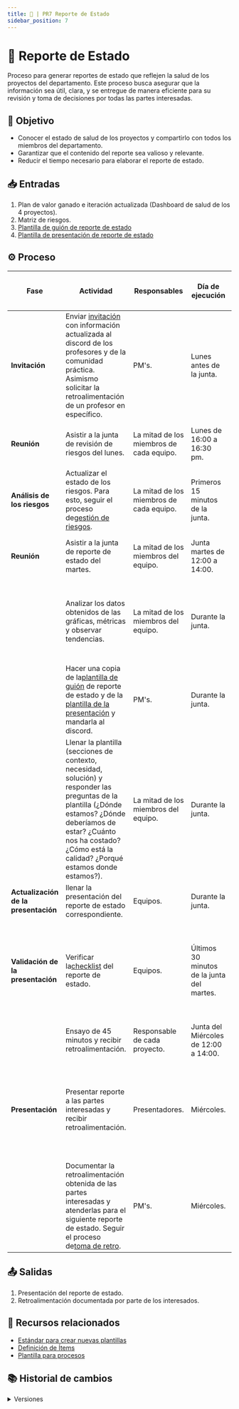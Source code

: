```yaml
---
title: 🦍 | PR7 Reporte de Estado
sidebar_position: 7
---
```

# 🦍 Reporte de Estado

Proceso para generar reportes de estado que reflejen la salud de los proyectos del departamento. Este proceso busca asegurar que la información sea útil, clara, y se entregue de manera eficiente para su revisión y toma de decisiones por todas las partes interesadas.

## 🎯 Objetivo

- Conocer el estado de salud de los proyectos y compartirlo con todos los miembros del departamento.
- Garantizar que el contenido del reporte sea valioso y relevante.
- Reducir el tiempo necesario para elaborar el reporte de estado.

## 📥 Entradas

1. Plan de valor ganado e iteración actualizada (Dashboard de salud de los 4 proyectos).
2. Matriz de riesgos.
3. [Plantilla de guión de reporte de estado](https://docs.google.com/document/d/180gkMwJGRrlqJ7Fj7H4BttP6-YzA1Cpwne2Qz_jhpYE/edit?tab=t.0#heading=h.d66jm9qd1q5i)
4. [Plantilla de presentación de reporte de estado](https://www.canva.com/design/DAGmnm4Wfsk/osAcd06hIavhOKI8cY30UA/edit)

## ⚙️ Proceso


| Fase                                   | Actividad                                                                                                                                                                                                                                                                                                                                                                                                          | Responsables                             | Día de ejecución                          | Meta y práctica específica del CMMI                                                                                  |
| -------------------------------------- | ------------------------------------------------------------------------------------------------------------------------------------------------------------------------------------------------------------------------------------------------------------------------------------------------------------------------------------------------------------------------------------------------------------------ | ---------------------------------------- | ------------------------------------------- | ---------------------------------------------------------------------------------------------------------------------- |
| **Invitación**                        | Enviar [invitación](https://www.canva.com/design/DAGjckcb6PU/07croDD71JkA1IXMmCwCJg/edit?utm_content=DAGjckcb6PU&utm_campaign=designshare&utm_medium=link2&utm_source=sharebutton) con información actualizada al discord de los profesores y de la comunidad práctica. Asimismo solicitar la retroalimentación de un profesor en específico.                                                                                                                                          | PM's.                                    | Lunes antes de la junta.                    |                                                                                                                        |
| **Reunión**                           | Asistir a la junta de revisión de riesgos del lunes.                                                                                                                                                                                                                                                                                                                                                              | La mitad de los miembros de cada equipo. | Lunes de 16:00 a 16:30 pm.                  | **PMC SP 1.6** (Llevar a cabo revisiones del progreso)                                                                 |
| **Análisis de los riesgos**           | Actualizar el estado de los riesgos. Para esto, seguir el proceso de[gestión de riesgos](https://codeandco-wiki.netlify.app/docs/procesos/PR8-gestion-riesgos).                                                                                                                                                                                                                                                   | La mitad de los miembros de cada equipo. | Primeros 15 minutos de la junta.            | **PMC SP 1.6** (Llevar a cabo revisiones del progreso)                                                                 |
| **Reunión**                           | Asistir a la junta de reporte de estado del martes.                                                                                                                                                                                                                                                                                                                                                                | La mitad de los miembros del equipo.     | Junta martes de 12:00 a 14:00.              | **PMC SP 1.6** (Llevar a cabo revisiones del progreso)                                                                 |
|                                        | Analizar los datos obtenidos de las gráficas, métricas y observar tendencias.                                                                                                                                                                                                                                                                                                                                    | La mitad de los miembros del equipo.     | Durante la junta.                           | **PMC SP 1.6** (Llevar a cabo revisiones del progreso) **PMC 1.1** (Monitorear parámetros del proyecto)               |
|                                        | Hacer una copia de la[plantilla de guión](https://docs.google.com/document/d/180gkMwJGRrlqJ7Fj7H4BttP6-YzA1Cpwne2Qz_jhpYE/edit?tab=t.0#heading=h.d66jm9qd1q5i) de reporte de estado y de la [plantilla de la presentación](https://www.canva.com/design/DAGmnm4Wfsk/osAcd06hIavhOKI8cY30UA/edit?utm_content=DAGmnm4Wfsk&utm_campaign=designshare&utm_medium=link2&utm_source=sharebutton) y mandarla al discord. | PM's.                                    | Durante la junta.                           |                                                                                                                        |
|                                        | Llenar la plantilla (secciones de contexto, necesidad, solución) y responder las preguntas de la plantilla (¿Dónde estamos? ¿Dónde deberíamos de estar? ¿Cuánto nos ha costado? ¿Cómo está la calidad? ¿Porqué estamos donde estamos?).                                                                                                                                                               | La mitad de los miembros del equipo.     | Durante la junta.                           | **PMC SP 1.7** (Llevar a cabo las revisiones de hitos) **PMC SP 1.6** (Llevar a cabo revisiones del progreso)          |
| **Actualización de la presentación** | llenar la presentación del reporte de estado correspondiente.                                                                                                                                                                                                                                                                                                                                                     | Equipos.                                 | Durante la junta.                           |                                                                                                                        |
| **Validación de la presentación**    | Verificar la[checklist](https://docs.google.com/document/d/1skvIHlFhoJjGSoHj_fZ98gRAkRll7O8zY8Facau6crE/edit?tab=t.0) del reporte de estado.                                                                                                                                                                                                                                                                       | Equipos.                                 | Últimos 30 minutos de la junta del martes. | **MA SP 2.4** (Informar de los resultados de las actividades de medición y análisis a todas las partes interesadas). |
|                                        | Ensayo de 45 minutos y recibir retroalimentación.                                                                                                                                                                                                                                                                                                                                                                 | Responsable de cada proyecto.            | Junta del Miércoles de 12:00 a 14:00.      |                                                                                                                        |
| **Presentación**                      | Presentar reporte a las partes interesadas y recibir retroalimentación.                                                                                                                                                                                                                                                                                                                                           | Presentadores.                           | Miércoles.                                 | **PMC SP 1.6** (Llevar a cabo revisiones del progreso), **MA SP 2.4** (Reportar resultados a los stakeholders)         |
|                                        | Documentar la retroalimentación obtenida de las partes interesadas y atenderlas para el siguiente reporte de estado. Seguir el proceso de[toma de retro](https://codeandco-wiki.netlify.app/docs/procesos/PR14-retroalimentacion).                                                                                                                                                                                | PM's.                                    | Miércoles.                                 | **PMC SP 1.6** (Llevar a cabo revisiones del progreso)                                                                 |

## 📤 Salidas

1. Presentación del reporte de estado.
2. Retroalimentación documentada por parte de los interesados.

## 📎 Recursos relacionados

- [Estándar para crear nuevas plantillas](/docs/next/standards/estandar-plantillas)
- [Definición de Ítems](/docs/next/procesos/PR2-definicion-items)
- [Plantilla para procesos](/docs/next/plantillas/plantilla-procesos)

## 📚 Historial de cambios

<details>
  <summary>Versiones</summary>


| **Tipo de versión** | **Descripción**                                                                    | **Fecha**  | **Colaborador**                 |
| -------------------- | ----------------------------------------------------------------------------------- | ---------- | ------------------------------- |
| **1.0**              | Creación del proceso de reporte de estado.                                         | 31/03/2025 | Diego Fuentes                   |
| **2.0**              | Corrección completa del proceso.                                                   | 03/04/2025 | Diego Fuentes                   |
| **2.1**              | Adición de columna CMMI y vinculación con OPF SP 2.4.                             | 08/04/2025 | Carlos Iván Fonseca Mondragón |
| **2.2**              | Adición de entrada, salida y práctica CMMI.                                       | 17/04/2025 | Ian Julián Estrada Castro      |
| **2.3**              | Identificación de PMC 1.6.                                                         | 17/04/2025 | Nicolas Hood Figueroa           |
| **2.4**              | Refactorización general.                                                           | 18/04/2025 | Diego Fuentes                   |
| **2.5**              | Correcciones PMC 1.1.                                                               | 22/04/2025 | —                              |
| **2.6**              | Inclusión del paso de actualización a socios ausentes (PMC 1.6).                  | 22/04/2025 | Nicolas Hood Figueroa           |
| **2.7**              | Identificación de MA 2.2.                                                          | 24/04/2025 | Diego Fuentes                   |
| **2.8**              | Actualización de enlaces.                                                          | 28/04/2025 | Arturo Sánchez                 |
| **3.0**              | Simplificación del proceso, correcciones ortográficas, actualización de enlaces. | 13/05/2025 | Daniel Contreras Chávez        |
| **3.1**              | Añadir pedir retroalimentación de un profesor en específico. | 13/05/2025 | Juan Pablo Chávez Leal |

</details>
